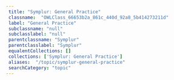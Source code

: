 ```yaml
--- 
 title: "Symplur: General Practice" 
 classname:  "OWLClass_66653b2a_861c_440d_92a8_5b414273211d" 
 label: "General Practice" 
 subclassname: "null" 
 subclasslabel: "null" 
 parentclassname: "Symplur" 
 parentclasslabel: "Symplur" 
 equalentCollections: [] 
 collections: ['Symplur: General Practice']
 aliases:  "/topic/symplur-general-practice"  
 searchCategory: "topic" 
---
```

